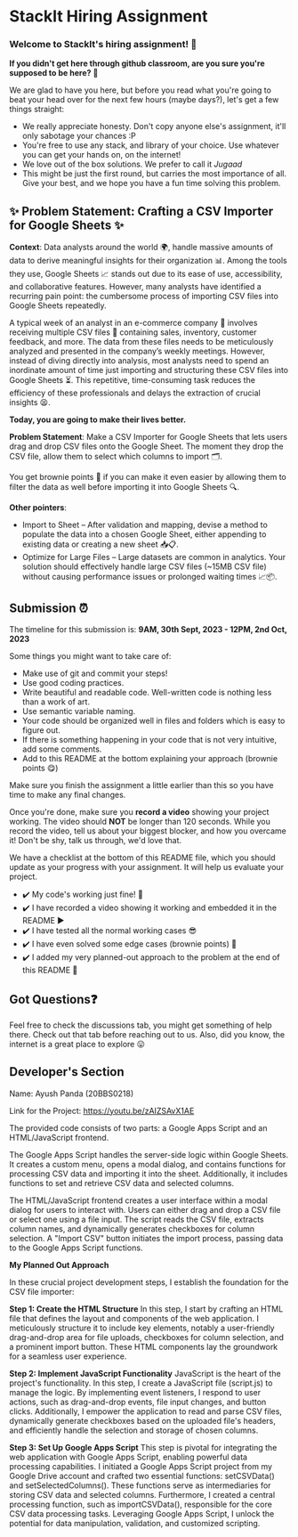 
# StackIt Hiring Assignment

### Welcome to StackIt's hiring assignment! 🚀

**If you didn't get here through github classroom, are you sure you're supposed to be here? 🤨**


We are glad to have you here, but before you read what you're going to beat your head over for the next few hours (maybe days?), let's get a few things straight:
- We really appreciate honesty. Don't copy anyone else's assignment, it'll only sabotage your chances :P
- You're free to use any stack, and library of your choice. Use whatever you can get your hands on, on the internet!
- We love out of the box solutions. We prefer to call it *Jugaad* 
- This might be just the first round, but carries the most importance of all. Give your best, and we hope you have a fun time solving this problem.

## ✨ **Problem Statement: Crafting a CSV Importer for Google Sheets** ✨

**Context**:
Data analysts around the world 🌍, handle massive amounts of data to derive meaningful insights for their organization 📊. Among the tools they use, Google Sheets 📈 stands out due to its ease of use, accessibility, and collaborative features. However, many analysts have identified a recurring pain point: the cumbersome process of importing CSV files into Google Sheets repeatedly.

A typical week of an analyst in an e-commerce company 🛒 involves receiving multiple CSV files 📁 containing sales, inventory, customer feedback, and more. The data from these files needs to be meticulously analyzed and presented in the company’s weekly meetings. However, instead of diving directly into analysis, most analysts need to spend an inordinate amount of time just importing and structuring these CSV files into Google Sheets ⏳. This repetitive, time-consuming task reduces the efficiency of these professionals and delays the extraction of crucial insights 😫.

**Today, you are going to make their lives better.**

**Problem Statement**:
Make a CSV Importer for Google Sheets that lets users drag and drop CSV files onto the Google Sheet. The moment they drop the CSV file, allow them to select which columns to import 🗂️.

You get brownie points 🍪 if you can make it even easier by allowing them to filter the data as well before importing it into Google Sheets 🔍.

**Other pointers**:
- Import to Sheet – After validation and mapping, devise a method to populate the data into a chosen Google Sheet, either appending to existing data or creating a new sheet 📥📋.
- Optimize for Large Files – Large datasets are common in analytics. Your solution should effectively handle large CSV files (~15MB CSV file) without causing performance issues or prolonged waiting times 📈📦.

## Submission ⏰
The timeline for this submission is: **9AM, 30th Sept, 2023 - 12PM, 2nd Oct, 2023**

Some things you might want to take care of:
- Make use of git and commit your steps!
- Use good coding practices.
- Write beautiful and readable code. Well-written code is nothing less than a work of art.
- Use semantic variable naming.
- Your code should be organized well in files and folders which is easy to figure out.
- If there is something happening in your code that is not very intuitive, add some comments.
- Add to this README at the bottom explaining your approach (brownie points 😋)

Make sure you finish the assignment a little earlier than this so you have time to make any final changes.

Once you're done, make sure you **record a video** showing your project working. The video should **NOT** be longer than 120 seconds. While you record the video, tell us about your biggest blocker, and how you overcame it! Don't be shy, talk us through, we'd love that.

We have a checklist at the bottom of this README file, which you should update as your progress with your assignment. It will help us evaluate your project.

- ✔️ My code's working just fine! 🥳
- ✔️ I have recorded a video showing it working and embedded it in the README ▶️
- ✔️ I have tested all the normal working cases 😎
- ✔️ I have even solved some edge cases (brownie points) 💪
- ✔️ I added my very planned-out approach to the problem at the end of this README 📜

## Got Questions❓
Feel free to check the discussions tab, you might get something of help there. Check out that tab before reaching out to us. Also, did you know, the internet is a great place to explore 😛

## Developer's Section 

Name: Ayush Panda (20BBS0218)

Link for the Project: https://youtu.be/zAIZSAvX1AE

The provided code consists of two parts: a Google Apps Script and an HTML/JavaScript frontend.

The Google Apps Script handles the server-side logic within Google Sheets. It creates a custom menu, opens a modal dialog, and contains functions for processing CSV data and importing it into the sheet. Additionally, it includes functions to set and retrieve CSV data and selected columns.

The HTML/JavaScript frontend creates a user interface within a modal dialog for users to interact with. Users can either drag and drop a CSV file or select one using a file input. The script reads the CSV file, extracts column names, and dynamically generates checkboxes for column selection. A "Import CSV" button initiates the import process, passing data to the Google Apps Script functions.

**My Planned Out Approach**

In these crucial project development steps, I establish the foundation for the CSV file importer:

**Step 1: Create the HTML Structure**
In this step, I start by crafting an HTML file that defines the layout and components of the web application. I meticulously structure it to include key elements, notably a user-friendly drag-and-drop area for file uploads, checkboxes for column selection, and a prominent import button. These HTML components lay the groundwork for a seamless user experience.

**Step 2: Implement JavaScript Functionality**
JavaScript is the heart of the project's functionality. In this step, I create a JavaScript file (script.js) to manage the logic. By implementing event listeners, I respond to user actions, such as drag-and-drop events, file input changes, and button clicks. Additionally, I empower the application to read and parse CSV files, dynamically generate checkboxes based on the uploaded file's headers, and efficiently handle the selection and storage of chosen columns.

**Step 3: Set Up Google Apps Script**
This step is pivotal for integrating the web application with Google Apps Script, enabling powerful data processing capabilities. I initiated a Google Apps Script project from my Google Drive account and crafted two essential functions: setCSVData() and setSelectedColumns(). These functions serve as intermediaries for storing CSV data and selected columns. Furthermore, I created a central processing function, such as importCSVData(), responsible for the core CSV data processing tasks. Leveraging Google Apps Script, I unlock the potential for data manipulation, validation, and customized scripting.